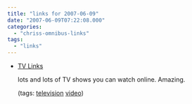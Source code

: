 ```yaml
---
title: "links for 2007-06-09"
date: "2007-06-09T07:22:08.000"
categories: 
  - "chriss-omnibus-links"
tags: 
  - "links"
---
```


- [TV Links](http://www.tv-links.co.uk/)
    
    lots and lots of TV shows you can watch online. Amazing.
    
    (tags: [television](http://del.icio.us/hubbsc/television) [video](http://del.icio.us/hubbsc/video))
